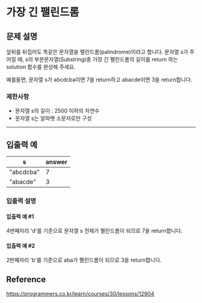 # 가장 긴 팰린드롬

## 문제 설명

앞뒤를 뒤집어도 똑같은 문자열을 팰린드롬(palindrome)이라고 합니다.
문자열 s가 주어질 때, s의 부분문자열(Substring)중 가장 긴 팰린드롬의 길이를 return 하는 solution 함수를 완성해 주세요.

예를들면, 문자열 s가 abcdcba이면 7을 return하고 abacde이면 3을 return합니다.

### 제한사항

- 문자열 s의 길이 : 2500 이하의 자연수
- 문자열 s는 알파벳 소문자로만 구성

---

## 입출력 예

| s         | answer |
| --------- | ------ |
| "abcdcba" | 7      |
| "abacde"  | 3      |

### 입출력 설명

#### 입출력 예 #1

4번째자리 'd'를 기준으로 문자열 s 전체가 팰린드롬이 되므로 7을 return합니다.

#### 입출력 예 #2

2번째자리 'b'를 기준으로 aba가 팰린드롬이 되므로 3을 return합니다.

## Reference

https://programmers.co.kr/learn/courses/30/lessons/12904
